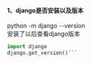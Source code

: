 #### 1、django是否安装以及版本
  python -m django --version  
安装了以后查看django版本
``` python
import django
django.get_version()```
